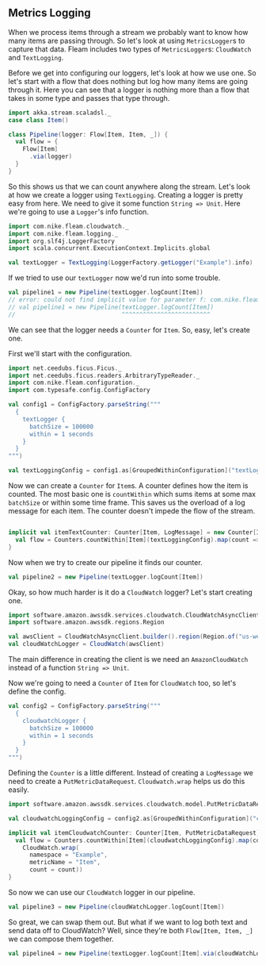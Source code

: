 ## Metrics Logging

When we process items through a stream we probably want to know how many items are passing through. So let's look at
using `MetricsLogger`s to capture that data. Fleam includes two types of `MetricsLogger`s: `CloudWatch` and `TextLogging`.


Before we get into configuring our loggers, let's look at how we use one. So let's start with a flow that does nothing
but log how many items are going through it. Here you can see that a logger is nothing more than a flow that takes in
some type and passes that type through.
```scala
import akka.stream.scaladsl._
case class Item()

class Pipeline(logger: Flow[Item, Item, _]) {
  val flow = {
    Flow[Item]
      .via(logger)
  }
}
```

So this shows us that we can count anywhere along the stream. Let's look at how we create a logger using `TextLogging`.
Creating a logger is pretty easy from here. We need to give it some function `String => Unit`. Here we're going to use
a `Logger`'s info function.
```scala
import com.nike.fleam.cloudwatch._
import com.nike.fleam.logging._
import org.slf4j.LoggerFactory
import scala.concurrent.ExecutionContext.Implicits.global

val textLogger = TextLogging(LoggerFactory.getLogger("Example").info)
```

If we tried to use our `textLogger` now we'd run into some trouble.
```scala
val pipeline1 = new Pipeline(textLogger.logCount[Item])
// error: could not find implicit value for parameter f: com.nike.fleam.logging.Counter[repl.Session.App.Item,com.nike.fleam.logging.LogMessage]
// val pipeline1 = new Pipeline(textLogger.logCount[Item])
//                              ^^^^^^^^^^^^^^^^^^^^^^^^^
```
We can see that the logger needs a `Counter` for `Item`. So, easy, let's create one.

First we'll start with the configuration.
```scala
import net.ceedubs.ficus.Ficus._
import net.ceedubs.ficus.readers.ArbitraryTypeReader._
import com.nike.fleam.configuration._
import com.typesafe.config.ConfigFactory

val config1 = ConfigFactory.parseString("""
  {
    textLogger {
      batchSize = 100000
      within = 1 seconds
    }
  }
""")

val textLoggingConfig = config1.as[GroupedWithinConfiguration]("textLogger")
```


Now we can create a `Counter` for `Item`s. A counter defines how the item is counted. The most basic one is `countWithin`
which sums items at some max `batchSize` or within some time frame. This saves us the overload of a log message for each
item. The counter doesn't impede the flow of the stream.
```scala

implicit val itemTextCounter: Counter[Item, LogMessage] = new Counter[Item, LogMessage] {
  val flow = Counters.countWithin[Item](textLoggingConfig).map(count => LogMessage(s"Processed $count items"))
}
```

Now when we try to create our pipeline it finds our counter.
```scala
val pipeline2 = new Pipeline(textLogger.logCount[Item])
```

Okay, so how much harder is it do a `CloudWatch` logger? Let's start creating one.
```scala
import software.amazon.awssdk.services.cloudwatch.CloudWatchAsyncClient
import software.amazon.awssdk.regions.Region

val awsClient = CloudWatchAsyncClient.builder().region(Region.of("us-west-2")).build()
val cloudWatchLogger = CloudWatch(awsClient)
```
The main difference in creating the client is we need an `AmazonCloudWatch` instead of a function `String => Unit`.

Now we're going to need a `Counter` of `Item` for `CloudWatch` too, so let's define the config.
```scala
val config2 = ConfigFactory.parseString("""
  {
    cloudwatchLogger {
      batchSize = 100000
      within = 1 seconds
    }
  }
""")
```

Defining the `Counter` is a little different. Instead of creating a `LogMessage` we need to create a `PutMetricDataRequest`.
`Cloudwatch.wrap` helps us do this easily.
```scala
import software.amazon.awssdk.services.cloudwatch.model.PutMetricDataRequest

val cloudwatchLoggingConfig = config2.as[GroupedWithinConfiguration]("cloudwatchLogger")

implicit val itemCloudwatchCounter: Counter[Item, PutMetricDataRequest] = new Counter[Item, PutMetricDataRequest] {
  val flow = Counters.countWithin[Item](cloudwatchLoggingConfig).map(count =>
    CloudWatch.wrap(
      namespace = "Example",
      metricName = "Item",
      count = count))
}
```

So now we can use our `CloudWatch` logger in our pipeline.
```scala
val pipeline3 = new Pipeline(cloudWatchLogger.logCount[Item])
```

So great, we can swap them out. But what if we want to log both text and send data off to CloudWatch? Well, since they're
both `Flow[Item, Item, _]` we can compose them together.
```scala
val pipeline4 = new Pipeline(textLogger.logCount[Item].via(cloudWatchLogger.logCount[Item]))
```
